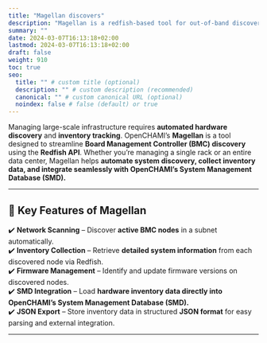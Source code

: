 ```yaml
---
title: "Magellan discovers"
description: "Magellan is a redfish-based tool for out-of-band discovery of server hardware"
summary: ""
date: 2024-03-07T16:13:18+02:00
lastmod: 2024-03-07T16:13:18+02:00
draft: false
weight: 910
toc: true
seo:
  title: "" # custom title (optional)
  description: "" # custom description (recommended)
  canonical: "" # custom canonical URL (optional)
  noindex: false # false (default) or true
---
```


Managing large-scale infrastructure requires **automated hardware discovery** and **inventory tracking**. OpenCHAMI’s **Magellan** is a tool designed to streamline **Board Management Controller (BMC) discovery** using the **Redfish API**. Whether you’re managing a single rack or an entire data center, Magellan helps **automate system discovery, collect inventory data, and integrate seamlessly with OpenCHAMI’s System Management Database (SMD).**

---

## **🔹 Key Features of Magellan**

✔️ **Network Scanning** – Discover **active BMC nodes** in a subnet automatically.  
✔️ **Inventory Collection** – Retrieve **detailed system information** from each discovered node via Redfish.  
✔️ **Firmware Management** – Identify and update firmware versions on discovered nodes.  
✔️ **SMD Integration** – Load **hardware inventory data directly into OpenCHAMI’s System Management Database (SMD).**  
✔️ **JSON Export** – Store inventory data in structured **JSON format** for easy parsing and external integration.  

---

